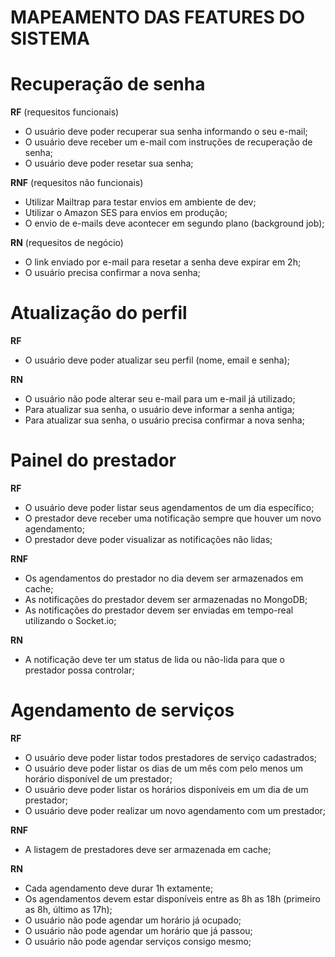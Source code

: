 # MAPEAMENTO DAS FEATURES DO SISTEMA

# Recuperação de senha

**RF** (requesitos funcionais)

- O usuário deve poder recuperar sua senha informando o seu e-mail;
- O usuário deve receber um e-mail com instruções de recuperação de senha;
- O usuário deve poder resetar sua senha;

**RNF** (requesitos não funcionais)

- Utilizar Mailtrap para testar envios em ambiente de dev;
- Utilizar o Amazon SES para envios em produção;
- O envio de e-mails deve acontecer em segundo plano (background job);

**RN** (requesitos de negócio)

- O link enviado por e-mail para resetar a senha deve expirar em 2h;
- O usuário precisa confirmar a nova senha;

# Atualização do perfil

**RF**

- O usuário deve poder atualizar seu perfil (nome, email e senha);

**RN**

- O usuário não pode alterar seu e-mail para um e-mail já utilizado;
- Para atualizar sua senha, o usuário deve informar a senha antiga;
- Para atualizar sua senha, o usuário precisa confirmar a nova senha;

# Painel do prestador

**RF**

- O usuário deve poder listar seus agendamentos de um dia específico;
- O prestador deve receber uma notificação sempre que houver um novo agendamento;
- O prestador deve poder visualizar as notificações não lidas;

**RNF**

- Os agendamentos do prestador no dia devem ser armazenados em cache;
- As notificações do prestador devem ser armazenadas no MongoDB;
- As notificações do prestador devem ser enviadas em tempo-real utilizando o Socket.io;

**RN**

- A notificação deve ter um status de lida ou não-lida para que o prestador possa controlar;

# Agendamento de serviços

**RF**

- O usuário deve poder listar todos prestadores de serviço cadastrados;
- O usuário deve poder listar os dias de um mês com pelo menos um horário disponível de um prestador;
- O usuário deve poder listar os horários disponíveis em um dia de um prestador;
- O usuário deve poder realizar um novo agendamento com um prestador;

**RNF**

- A listagem de prestadores deve ser armazenada em cache;

**RN**

- Cada agendamento deve durar 1h extamente;
- Os agendamentos devem estar disponíveis entre as 8h as 18h (primeiro as 8h, último as 17h);
- O usuário não pode agendar um horário já ocupado;
- O usuário não pode agendar um horário que já passou;
- O usuário não pode agendar serviços consigo mesmo;
